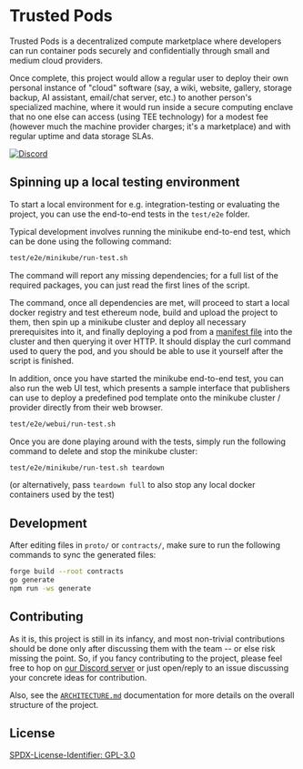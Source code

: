 # Trusted Pods

Trusted Pods is a decentralized compute marketplace where developers can run container pods securely and confidentially through small and medium cloud providers.

Once complete, this project would allow a regular user to deploy their own personal instance of "cloud" software (say, a wiki, website, gallery, storage backup, AI assistant, email/chat server, etc.) to another person's specialized machine, where it would run inside a secure computing enclave that no one else can access (using TEE technology) for a modest fee (however much the machine provider charges; it's a marketplace) and with regular uptime and data storage SLAs.

[![Discord](https://img.shields.io/badge/DISCORD-COMMUNITY-informational?style=for-the-badge&logo=discord)](https://discord.gg/C4e37Xhvt4)

## Spinning up a local testing environment

To start a local environment for e.g. integration-testing or evaluating the project, you can use the end-to-end tests in the `test/e2e` folder.

Typical development involves running the minikube end-to-end test, which can be done using the following command:

```bash
test/e2e/minikube/run-test.sh
```

The command will report any missing dependencies; for a full list of the required packages, you can just read the first lines of the script.

The command, once all dependencies are met, will proceed to start a local docker registry and test ethereum node, build and upload the project to them, then spin up a minikube cluster and deploy all necessary prerequisites into it, and finally deploying a pod from a [manifest file](spec/MANIFEST.md) into the cluster and then querying it over HTTP. It should display the curl command used to query the pod, and you should be able to use it yourself after the script is finished.

In addition, once you have started the minikube end-to-end test, you can also run the web UI test, which presents a sample interface that publishers can use to deploy a predefined pod template onto the minikube cluster / provider directly from their web browser.

```bash
test/e2e/webui/run-test.sh
```

Once you are done playing around with the tests, simply run the following command to delete and stop the minikube cluster:

```bash
test/e2e/minikube/run-test.sh teardown
```

(or alternatively, pass `teardown full` to also stop any local docker containers used by the test)

## Development

After editing files in `proto/` or `contracts/`, make sure to run the following commands to sync the generated files:

```bash
forge build --root contracts
go generate
npm run -ws generate
```

<!-- Note that while committing generated files is foreign to Nodejs/NPM, it's the usual way of life in the Go ecosystem, as packages are directly cloned from git rather than downloaded from the package manager. Here we are committing both in order to not require forge/protoc for JavaScript development when it's optional for Go development. -->

## Contributing

As it is, this project is still in its infancy, and most non-trivial contributions should be done only after discussing them with the team -- or else risk missing the point. So, if you fancy contributing to the project, please feel free to hop on [our Discord server](https://discord.gg/C4e37Xhvt4) or just open/reply to an issue discussing your concrete ideas for contribution.

Also, see the [`ARCHITECTURE.md`](spec/ARCHITECTURE.md) documentation for more details on the overall structure of the project.

## License

[SPDX-License-Identifier: GPL-3.0](./LICENSE.md)
